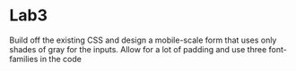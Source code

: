 # Lab3
Build off the existing CSS and design a mobile-scale form that uses only shades of gray for the inputs. Allow for a lot of padding and use three font-families in the code
